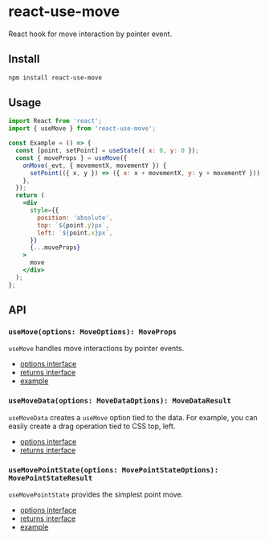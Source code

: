 # react-use-move

React hook for move interaction by pointer event.

## Install

```sh
npm install react-use-move
```

## Usage

```jsx
import React from 'react';
import { useMove } from 'react-use-move';

const Example = () => {
  const [point, setPoint] = useState({ x: 0, y: 0 });
  const { moveProps } = useMove({
    onMove(_evt, { movementX, movementY }) {
      setPoint(({ x, y }) => ({ x: x + movementX, y: y + movementY }));
    },
  });
  return (
    <div
      style={{
        position: 'absolute',
        top: `${point.y}px`,
        left: `${point.x}px`,
      }}
      {...moveProps}
    >
      move
    </div>
  );
};
```

## API

### `useMove(options: MoveOptions): MoveProps`

`useMove` handles move interactions by pointer events.

- [options interface](src/useMove.ts#:~:text=interface%20MoveOptions)
- [returns interface](src/useMove.ts#:~:text=interface%20MoveResult)
- [example](examples/components/UseMoveExamples.tsx)

### `useMoveData(options: MoveDataOptions): MoveDataResult`

`useMoveData` creates a `useMove` option tied to the data. For example, you can easily create a drag operation tied to CSS top, left.

- [options interface](src/useMoveData.ts#:~:text=interface%20MoveDataOptions)
- [returns interface](src/useMoveData.ts#:~:text=interface%20MoveDataResult)

### `useMovePointState(options: MovePointStateOptions): MovePointStateResult`

`useMovePointState` provides the simplest point move.

- [options interface](src/useMovePointState.ts#:~:text=interface%20MovePointStateOptions)
- [returns interface](src/useMovePointState.ts#:~:text=interface%20MovePointStateResult)
- [example](examples/components/UseMovePointStateExamples.tsx)
